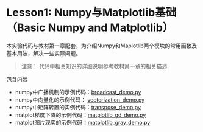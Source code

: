 # Lesson1: Numpy与Matplotlib基础（Basic Numpy and Matplotlib）

本实验代码与教材第一章配套，为介绍Numpy和Maplotlib两个模块的常用函数及基本用法，解决一些实际问题。
> 注意： 代码中相关知识的详细说明参考教材第一章的相关描述

包含内容

* numpy中广播机制的示例代码：[broadcast_demo.py](./broadcast_demo.py)
* numpy中向量化的示例代码：  [vectorization_demo.py](./vectorization_demo.py)
* numpy中矩阵转置的实例代码：[transpose_demo.py](./transpose_demo.py)
* matplot梯度下降的示例代码：[matplotlib_gd_demo.py](./matplotlib_gd_demo.py)
* matplot图片现实的示例代码：[matplotlib_gray_demo.py](./matplotlib_gray_demo.py)
